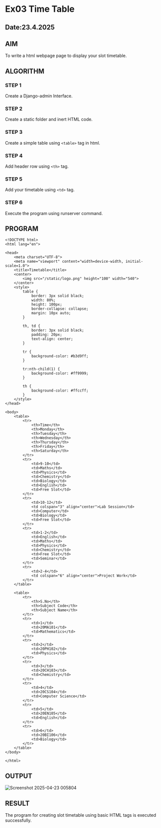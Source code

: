 # Ex03 Time Table
## Date:23.4.2025

## AIM
To write a html webpage page to display your slot timetable.

## ALGORITHM
### STEP 1
Create a Django-admin Interface.

### STEP 2
Create a static folder and inert HTML code.

### STEP 3
Create a simple table using ```<table>``` tag in html.

### STEP 4
Add header row using ```<th>``` tag.

### STEP 5
Add your timetable using ```<td>``` tag.

### STEP 6
Execute the program using runserver command.

## PROGRAM
```
<!DOCTYPE html>
<html lang="en">

<head>
    <meta charset="UTF-8">
    <meta name="viewport" content="width=device-width, initial-scale=1.0">
    <title>Timetable</title>
    <center>
        <img src="/static/logo.png" height="100" width="540">
    </center>
    <style>
        table {
            border: 3px solid black;
            width: 80%;
            height: 100px;
            border-collapse: collapse;
            margin: 10px auto;
        }

        th, td {
            border: 3px solid black;
            padding: 20px;
            text-align: center;
        }

        tr {
            background-color: #b3d9ff;
        }

        tr:nth-child(1) {
            background-color: #ff9999;
        }

        th {
            background-color: #ffccff;
        }
    </style>
</head>

<body>
    <table>
        <tr>
            <th>Time</th>
            <th>Monday</th>
            <th>Tuesday</th>
            <th>Wednesday</th>
            <th>Thursday</th>
            <th>Friday</th>
            <th>Saturday</th>
        </tr>
        <tr>
            <td>9-10</td>
            <td>Maths</td>
            <td>Physics</td>
            <td>Chemistry</td>
            <td>Biology</td>
            <td>English</td>
            <td>Free Slot</td>
        </tr>
        <tr>
            <td>10-12</td>
            <td colspan="3" align="center">Lab Session</td>
            <td>Computer</td>
            <td>Biology</td>
            <td>Free Slot</td>
        </tr>
        <tr>
            <td>1-2</td>
            <td>English</td>
            <td>Maths</td>
            <td>Physics</td>
            <td>Chemistry</td>
            <td>Free Slot</td>
            <td>Seminar</td>
        </tr>
        <tr>
            <td>2-4</td>
            <td colspan="6" align="center">Project Work</td>
        </tr>
    </table>

    <table>
        <tr>
            <th>S.No</th>
            <th>Subject Code</th>
            <th>Subject Name</th>
        </tr>
        <tr>
            <td>1</td>
            <td>20MA101</td>
            <td>Mathematics</td>
        </tr>
        <tr>
            <td>2</td>
            <td>20PH102</td>
            <td>Physics</td>
        </tr>
        <tr>
            <td>3</td>
            <td>20CH103</td>
            <td>Chemistry</td>
        </tr>
        <tr>
            <td>4</td>
            <td>20CS104</td>
            <td>Computer Science</td>
        </tr>
        <tr>
            <td>5</td>
            <td>20EN105</td>
            <td>English</td>
        </tr>
        <tr>
            <td>6</td>
            <td>20BI106</td>
            <td>Biology</td>
        </tr>
    </table>
</body>

</html>
```

## OUTPUT
![Screenshot 2025-04-23 005804](https://github.com/user-attachments/assets/2e69cb7c-a634-4024-af43-2a7cb128b0ad)


## RESULT
The program for creating slot timetable using basic HTML tags is executed successfully.
